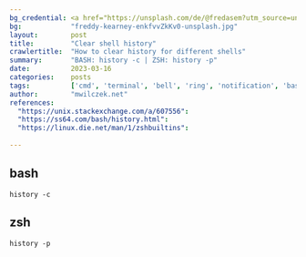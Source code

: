 ```yaml
---
bg_credential: <a href="https://unsplash.com/de/@fredasem?utm_source=unsplash&utm_medium=referral&utm_content=creditCopyText">Freddy Kearney</a> on <a href="https://unsplash.com/photos/enkfvvZkKv0?utm_source=unsplash&utm_medium=referral&utm_content=creditCopyText">Unsplash</a>
bg:            "freddy-kearney-enkfvvZkKv0-unsplash.jpg"
layout:        post
title:         "Clear shell history"
crawlertitle:  "How to clear history for different shells"
summary:       "BASH: history -c | ZSH: history -p"
date:          2023-03-16
categories:    posts
tags:          ['cmd', 'terminal', 'bell', 'ring', 'notification', 'bash', 'zsh']
author:        "mwilczek.net"
references:
  "https://unix.stackexchange.com/a/607556":
  "https://ss64.com/bash/history.html":
  "https://linux.die.net/man/1/zshbuiltins":
  
---
```


## bash

```shell
history -c
```

## zsh

```shell
history -p
```